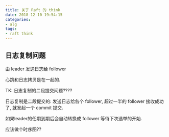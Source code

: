 ```yaml
---
title: 关于 Raft 的 think
date: 2018-12-10 19:54:15
categories:
- alg
tags:
- raft think
---
```


## 日志复制问题

由 leader 发送日志给 follower 

心跳和日志拷贝是在一起的.

TK: 日志复制的二段提交问题????

日志复制是二段提交的: 发送日志给各个 follower, 超过一半的 follower 接收成功了, 就发起一个 commit 提交.



如果leader的任期到期后会自动转换成 follower 等待下次选举的开始.

应该做个时序图??









